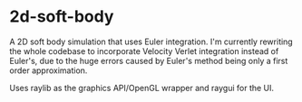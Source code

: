 # 2d-soft-body
A 2D soft body simulation that uses Euler integration. I'm currently rewriting the whole codebase to incorporate Velocity Verlet integration instead of Euler's, due to the huge errors caused by Euler's method being only a first order approximation.

Uses raylib as the graphics API/OpenGL wrapper and raygui for the UI.
